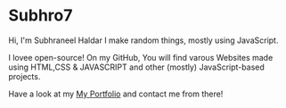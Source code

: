 # Subhro7

Hi,
I'm Subhraneel Haldar
 I make random things, mostly using JavaScript.
 
 I lovee open-source! On my GitHub, You will find varous Websites made using HTML,CSS & JAVASCRIPT and other (mostly) JavaScript-based projects.
 
Have a look at my [My Portfolio]( https://subhraneel77.github.io/Subhro7/) and contact me from there!


